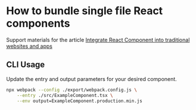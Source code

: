 # How to bundle single file React components

Support materials for the article 
[Integrate React Component into traditional websites and apps](https://medium.com/@cristian.dbr/integrate-react-components-into-traditional-websites-and-apps-83535a835a3c)

## CLI Usage 

Update the entry and output parameters for your desired component. 

```sh
npx webpack --config ./export/webpack.config.js \
    --entry ./src/ExampleComponent.tsx \
    --env output=ExampleComponent.production.min.js
```


